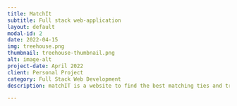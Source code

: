 ```yaml
---
title: MatchIt
subtitle: Full stack web-application
layout: default
modal-id: 2
date: 2022-04-15
img: treehouse.png
thumbnail: treehouse-thumbnail.png
alt: image-alt
project-date: April 2022
client: Personal Project
category: Full Stack Web Development
description: matchIT is a website to find the best matching ties and trousers colors to your shirts. All you need to do is upload a pic of your shirt and matchIT's algorithm will show you the best matching tie and trouser colors you can wear with that shirt. In addition to that you can check the matching percentage of your whole attire.

---
```

